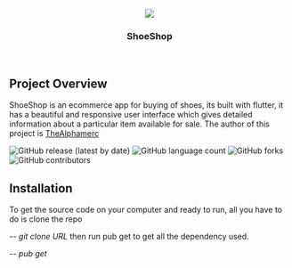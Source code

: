 <p align="center">
  <img src="assets/shooe_tilt_1.png">
</p>
<h3 align="center">ShoeShop</h3>
<br>


## Project Overview

ShoeShop is an ecommerce app for buying of shoes, its built with flutter, it has a beautiful and responsive user interface which gives detailed information about a particular item available for sale. The author of this project is [TheAlphamerc](https://github.com/TheAlphamerc) 

![GitHub release (latest by date)](https://img.shields.io/github/v/release/TheAlphamerc/flutter_ecommerce_app)  ![GitHub language count](https://img.shields.io/github/languages/count/VershimaKelvin/ShoeShop?color=ea)
![GitHub forks](https://img.shields.io/github/forks/TheAlphamerc/flutter_ecommerce_app) ![GitHub contributors](https://img.shields.io/github/contributors/TheAlphamerc/flutter_ecommerce_app?color=ead)


## Installation

To get the source code on your computer and ready to run, all you have to do is clone the repo

*--  git clone URL*
then run pub get to get all the dependency used.

*--  pub get*

